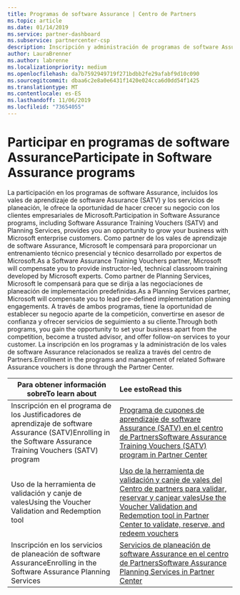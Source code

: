 ```yaml
---
title: Programas de software Assurance | Centro de Partners
ms.topic: article
ms.date: 01/14/2019
ms.service: partner-dashboard
ms.subservice: partnercenter-csp
description: Inscripción y administración de programas de software Assurance en el centro de Partners
author: LauraBrenner
ms.author: labrenne
ms.localizationpriority: medium
ms.openlocfilehash: da7b7592949719f271bdbb2fe29afabf9d10c090
ms.sourcegitcommit: dbaa6c2e8a0e6431f1420e024cca6d0dd54f1425
ms.translationtype: MT
ms.contentlocale: es-ES
ms.lasthandoff: 11/06/2019
ms.locfileid: "73654055"
---
```

# <a name="participate-in-software-assurance-programs"></a><span data-ttu-id="ffecc-103">Participar en programas de software Assurance</span><span class="sxs-lookup"><span data-stu-id="ffecc-103">Participate in Software Assurance programs</span></span>

<span data-ttu-id="ffecc-104">La participación en los programas de software Assurance, incluidos los vales de aprendizaje de software Assurance (SATV) y los servicios de planeación, le ofrece la oportunidad de hacer crecer su negocio con los clientes empresariales de Microsoft.</span><span class="sxs-lookup"><span data-stu-id="ffecc-104">Participation in Software Assurance programs, including Software Assurance Training Vouchers (SATV) and Planning Services, provides you an opportunity to grow your business with Microsoft enterprise customers.</span></span> <span data-ttu-id="ffecc-105">Como partner de los vales de aprendizaje de software Assurance, Microsoft le compensará para proporcionar un entrenamiento técnico presencial y técnico desarrollado por expertos de Microsoft.</span><span class="sxs-lookup"><span data-stu-id="ffecc-105">As a Software Assurance Training Vouchers partner, Microsoft will compensate you to provide instructor-led, technical classroom training developed by Microsoft experts.</span></span> <span data-ttu-id="ffecc-106">Como partner de Planning Services, Microsoft le compensará para que se dirija a las negociaciones de planeación de implementación predefinidas.</span><span class="sxs-lookup"><span data-stu-id="ffecc-106">As a Planning Services partner, Microsoft will compensate you to lead pre-defined implementation planning engagements.</span></span> <span data-ttu-id="ffecc-107">A través de ambos programas, tiene la oportunidad de establecer su negocio aparte de la competición, convertirse en asesor de confianza y ofrecer servicios de seguimiento a su cliente.</span><span class="sxs-lookup"><span data-stu-id="ffecc-107">Through both programs, you gain the opportunity to set your business apart from the competition, become a trusted advisor, and offer follow-on services to your customer.</span></span> <span data-ttu-id="ffecc-108">La inscripción en los programas y la administración de los vales de software Assurance relacionados se realiza a través del centro de Partners.</span><span class="sxs-lookup"><span data-stu-id="ffecc-108">Enrollment in the programs and management of related Software Assurance vouchers is done through the Partner Center.</span></span>

|<span data-ttu-id="ffecc-109">**Para obtener información sobre**</span><span class="sxs-lookup"><span data-stu-id="ffecc-109">**To learn about**</span></span>   |<span data-ttu-id="ffecc-110">**Lee esto**</span><span class="sxs-lookup"><span data-stu-id="ffecc-110">**Read this**</span></span>   |
|--------------------------|:------------------|
|<span data-ttu-id="ffecc-111">Inscripción en el programa de los Justificadores de aprendizaje de software Assurance (SATV)</span><span class="sxs-lookup"><span data-stu-id="ffecc-111">Enrolling in the Software Assurance Training Vouchers (SATV) program</span></span>|[<span data-ttu-id="ffecc-112">Programa de cupones de aprendizaje de software Assurance (SATV) en el centro de Partners</span><span class="sxs-lookup"><span data-stu-id="ffecc-112">Software Assurance Training Vouchers (SATV) program in Partner Center</span></span>](software-assurance-satv.md)|
|<span data-ttu-id="ffecc-113">Uso de la herramienta de validación y canje de vales</span><span class="sxs-lookup"><span data-stu-id="ffecc-113">Using the Voucher Validation and Redemption tool</span></span>|[<span data-ttu-id="ffecc-114">Uso de la herramienta de validación y canje de vales del Centro de partners para validar, reservar y canjear vales</span><span class="sxs-lookup"><span data-stu-id="ffecc-114">Use the Voucher Validation and Redemption tool in Partner Center to validate, reserve, and redeem vouchers</span></span>](voucher-validation-tool.md)|
|<span data-ttu-id="ffecc-115">Inscripción en los servicios de planeación de software Assurance</span><span class="sxs-lookup"><span data-stu-id="ffecc-115">Enrolling in the Software Assurance Planning Services</span></span>|[<span data-ttu-id="ffecc-116">Servicios de planeación de software Assurance en el centro de Partners</span><span class="sxs-lookup"><span data-stu-id="ffecc-116">Software Assurance Planning Services in Partner Center</span></span>](software-assurance-dps.md) 


